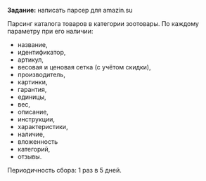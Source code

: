 **Задание:** написать парсер для amazin.su

Парсинг каталога товаров в категории зоотовары. По каждому параметру при его наличии:
- название, 
- идентификатор, 
- артикул, 
- весовая и ценовая сетка (с учётом скидки), 
- производитель, 
- картинки, 
- гарантия, 
- единицы, 
- вес, 
- описание, 
- инструкции, 
- характеристики, 
- наличие, 
- вложенность 
- категорий, 
- отзывы.

Периодичность сбора: 1 раз в 5 дней.
